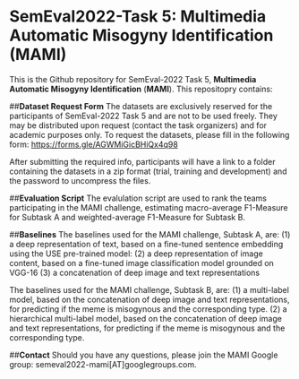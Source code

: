 # SemEval2022-Task 5: Multimedia Automatic Misogyny Identification (MAMI)
This is the Github repository for SemEval-2022 Task 5, **Multimedia Automatic Misogyny Identification** (**MAMI**). This repositopry contains:

##**Dataset Request Form**
The datasets are exclusively reserved for the participants of SemEval-2022 Task 5 and are not to be used freely. They may be distributed upon request (contact the task organizers) and for academic purposes only. To request the datasets, please fill in the following form: https://forms.gle/AGWMiGicBHiQx4q98

After submitting the required info, participants will have  a link to a folder containing the datasets in a zip format (trial, training and development) and the password to uncompress the files.

##**Evaluation Script**
The evalulation script are used to rank the teams participating in the MAMI challenge, estimating macro-average F1-Measure for Subtask A and weighted-average F1-Measure for Subtask B.


##**Baselines**
The baselines used for the MAMI challenge, Subtask A, are:
(1) a deep representation of text, based on a fine-tuned sentence embedding using the USE pre-trained model:
(2) a deep representation of image content, based on a fine-tuned image classification model grounded on VGG-16 
(3) a concatenation of deep image and text representations

The baselines used for the MAMI challenge, Subtask B, are:
(1) a multi-label model, based on the concatenation of deep image and text representations, for predicting if the meme is misogynous and the corresponding type.
(2) a hierarchical multi-label model, based on the concatenation of deep image and text representations, for predicting if the meme is misogynous and the corresponding type.

##**Contact**
Should you have any questions, please join the MAMI Google group: semeval2022-mami[AT]googlegroups.com.
